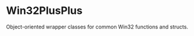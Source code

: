 Win32PlusPlus
=============

Object-oriented wrapper classes for common Win32 functions and structs.
